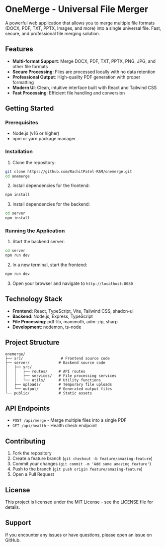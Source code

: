 # OneMerge - Universal File Merger

A powerful web application that allows you to merge multiple file formats (DOCX, PDF, TXT, PPTX, Images, and more) into a single universal file. Fast, secure, and professional file merging solution.

## Features

- **Multi-format Support**: Merge DOCX, PDF, TXT, PPTX, PNG, JPG, and other file formats
- **Secure Processing**: Files are processed locally with no data retention
- **Professional Output**: High-quality PDF generation with proper formatting
- **Modern UI**: Clean, intuitive interface built with React and Tailwind CSS
- **Fast Processing**: Efficient file handling and conversion

## Getting Started

### Prerequisites

- Node.js (v16 or higher)
- npm or yarn package manager

### Installation

1. Clone the repository:
```bash
git clone https://github.com/RachitPatel-RAM/onemerge.git
cd onemerge
```

2. Install dependencies for the frontend:
```bash
npm install
```

3. Install dependencies for the backend:
```bash
cd server
npm install
```

### Running the Application

1. Start the backend server:
```bash
cd server
npm run dev
```

2. In a new terminal, start the frontend:
```bash
npm run dev
```

3. Open your browser and navigate to `http://localhost:8080`

## Technology Stack

- **Frontend**: React, TypeScript, Vite, Tailwind CSS, shadcn-ui
- **Backend**: Node.js, Express, TypeScript
- **File Processing**: pdf-lib, mammoth, adm-zip, sharp
- **Development**: nodemon, ts-node

## Project Structure

```
onemerge/
├── src/                 # Frontend source code
├── server/             # Backend source code
│   ├── src/
│   │   ├── routes/     # API routes
│   │   ├── services/   # File processing services
│   │   └── utils/      # Utility functions
│   ├── uploads/        # Temporary file uploads
│   └── output/         # Generated output files
└── public/             # Static assets
```

## API Endpoints

- `POST /api/merge` - Merge multiple files into a single PDF
- `GET /api/health` - Health check endpoint

## Contributing

1. Fork the repository
2. Create a feature branch (`git checkout -b feature/amazing-feature`)
3. Commit your changes (`git commit -m 'Add some amazing feature'`)
4. Push to the branch (`git push origin feature/amazing-feature`)
5. Open a Pull Request

## License

This project is licensed under the MIT License - see the LICENSE file for details.

## Support

If you encounter any issues or have questions, please open an issue on GitHub.
